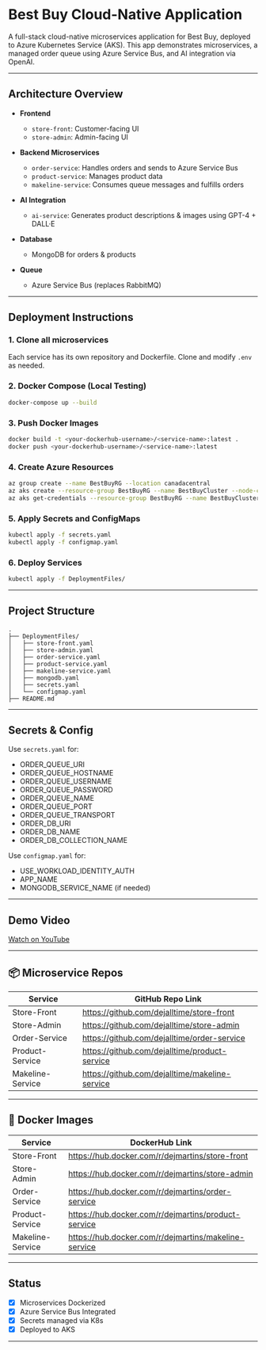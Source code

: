 # Best Buy Cloud-Native Application

A full-stack cloud-native microservices application for Best Buy, deployed to Azure Kubernetes Service (AKS). This app demonstrates microservices, a managed order queue using Azure Service Bus, and AI integration via OpenAI.

---

## Architecture Overview

- **Frontend**
  - `store-front`: Customer-facing UI
  - `store-admin`: Admin-facing UI

- **Backend Microservices**
  - `order-service`: Handles orders and sends to Azure Service Bus
  - `product-service`: Manages product data
  - `makeline-service`: Consumes queue messages and fulfills orders

- **AI Integration**
  - `ai-service`: Generates product descriptions & images using GPT-4 + DALL·E

- **Database**
  - MongoDB for orders & products

- **Queue**
  - Azure Service Bus (replaces RabbitMQ)

---

## Deployment Instructions

### 1. Clone all microservices
Each service has its own repository and Dockerfile. Clone and modify `.env` as needed.

### 2. Docker Compose (Local Testing)

```bash
docker-compose up --build
```

### 3. Push Docker Images

```bash
docker build -t <your-dockerhub-username>/<service-name>:latest .
docker push <your-dockerhub-username>/<service-name>:latest
```

### 4. Create Azure Resources

```bash
az group create --name BestBuyRG --location canadacentral
az aks create --resource-group BestBuyRG --name BestBuyCluster --node-count 2 --enable-addons monitoring --generate-ssh-keys
az aks get-credentials --resource-group BestBuyRG --name BestBuyCluster
```

### 5. Apply Secrets and ConfigMaps

```bash
kubectl apply -f secrets.yaml
kubectl apply -f configmap.yaml
```

### 6. Deploy Services

```bash
kubectl apply -f DeploymentFiles/
```

---

## Project Structure

```
.
├── DeploymentFiles/
│   ├── store-front.yaml
│   ├── store-admin.yaml
│   ├── order-service.yaml
│   ├── product-service.yaml
│   ├── makeline-service.yaml
│   ├── mongodb.yaml
│   ├── secrets.yaml
│   └── configmap.yaml
├── README.md
```

---

## Secrets & Config

Use `secrets.yaml` for:

- ORDER_QUEUE_URI
- ORDER_QUEUE_HOSTNAME
- ORDER_QUEUE_USERNAME
- ORDER_QUEUE_PASSWORD
- ORDER_QUEUE_NAME
- ORDER_QUEUE_PORT
- ORDER_QUEUE_TRANSPORT
- ORDER_DB_URI
- ORDER_DB_NAME
- ORDER_DB_COLLECTION_NAME

Use `configmap.yaml` for:

- USE_WORKLOAD_IDENTITY_AUTH
- APP_NAME
- MONGODB_SERVICE_NAME (if needed)

---

## Demo Video

[Watch on YouTube](https://youtu.be/KSpevvKA88g)

---

## 📦 Microservice Repos

| Service          | GitHub Repo Link                          |
|------------------|--------------------------------------------|
| Store-Front      | https://github.com/dejalltime/store-front        |
| Store-Admin      | https://github.com/dejalltime/store-admin        |
| Order-Service    | https://github.com/dejalltime/order-service      |
| Product-Service  | https://github.com/dejalltime/product-service    |
| Makeline-Service | https://github.com/dejalltime/makeline-service   |

---

## 🐳 Docker Images

| Service          | DockerHub Link                              |
|------------------|----------------------------------------------|
| Store-Front      | https://hub.docker.com/r/dejmartins/store-front    |
| Store-Admin      | https://hub.docker.com/r/dejmartins/store-admin    |
| Order-Service    | https://hub.docker.com/r/dejmartins/order-service  |
| Product-Service  | https://hub.docker.com/r/dejmartins/product-service |
| Makeline-Service | https://hub.docker.com/r/dejmartins/makeline-service |

---

## Status

- [x] Microservices Dockerized
- [x] Azure Service Bus Integrated
- [x] Secrets managed via K8s
- [x] Deployed to AKS

---
